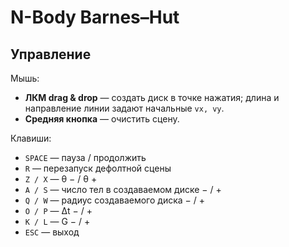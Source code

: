 # N-Body Barnes–Hut

## Управление

Мышь:

* **ЛКМ drag & drop** — создать диск в точке нажатия; длина и направление линии задают начальные `vx, vy`.
* **Средняя кнопка** — очистить сцену.

Клавиши:

* `SPACE` — пауза / продолжить
* `R` — перезапуск дефолтной сцены
* `Z / X` — θ − / θ +
* `A / S` — число тел в создаваемом диске − / +
* `Q / W` — радиус создаваемого диска − / +
* `O / P` — Δt − / +
* `K / L` — G − / +
* `ESC` — выход



